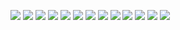 
![](http://twitter.com/ls_pp/statuses/180904595797704704)
![](http://twitter.com/ls_pp/statuses/180849986861412352)
![](http://twitter.com/ls_pp/statuses/180201452139053056)
![](http://twitter.com/ls_pp/statuses/180139356152008704)
![](http://twitter.com/ls_pp/statuses/180139229286891520)
![](http://twitter.com/ls_pp/statuses/179728064182353921)
![](http://twitter.com/ls_pp/statuses/179473389289877504)
![](http://twitter.com/ls_pp/statuses/179192122321272832)
![](http://twitter.com/ls_pp/statuses/179121795016830976)
![](http://twitter.com/ls_pp/statuses/179086864643399680)
![](http://twitter.com/ls_pp/statuses/179050654638161921)
![](http://twitter.com/ls_pp/statuses/179030822010093568)
![](http://twitter.com/ls_pp/statuses/178768006418153474)
